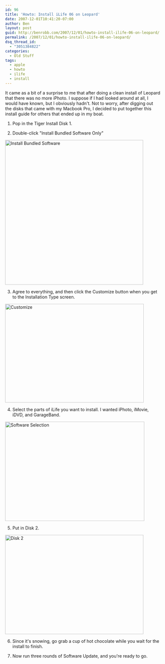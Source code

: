 ```yaml
---
id: 96
title: 'Howto: Install iLife 06 on Leopard'
date: 2007-12-01T10:41:20-07:00
author: Ben
layout: post
guid: http://benrobb.com/2007/12/01/howto-install-ilife-06-on-leopard/
permalink: /2007/12/01/howto-install-ilife-06-on-leopard/
dsq_thread_id:
  - "3051384822"
categories:
  - Old Stuff
tags:
  - apple
  - howto
  - ilife
  - install
---
```

It came as a bit of a surprise to me that after doing a clean install of Leopard that there was no more iPhoto.  I suppose if I had looked around at all, I would have known, but I obviously hadn't.  Not to worry, after digging out the disks that came with my Macbook Pro, I decided to put together this install guide for others that ended up in my boat.

1. Pop in the Tiger Install Disk 1.

2. Double-click "Install Bundled Software Only"

<img src="https://benrobb.com/wp-content/uploads/2007/12/picture-1.png" alt="Install Bundled Software" height="468" width="448" />

3. Agree to everything, and then  click the Customize button when you get to the Installation Type screen.

<img src="https://benrobb.com/wp-content/uploads/2007/12/picture-2.png" alt="Customize" height="319" width="450" />

4. Select the parts of iLife you want to install.  I wanted iPhoto, iMovie, iDVD, and GarageBand.

<img src="https://benrobb.com/wp-content/uploads/2007/12/picture-3.png" alt="Software Selection" height="321" width="452" />

5. Put in Disk 2.

<img src="https://benrobb.com/wp-content/uploads/2007/12/picture-4.png" alt="Disk 2" height="321" width="449" />

6. Since it's snowing, go grab a cup of hot chocolate while you wait for the install to finish.

7. Now run three rounds of Software Update, and you're ready to go.